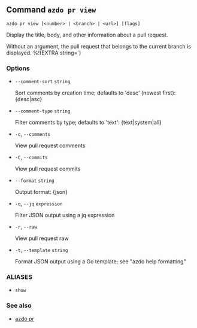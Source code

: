 ## Command `azdo pr view`

```
azdo pr view [<number> | <branch> | <url>] [flags]
```

Display the title, body, and other information about a pull request.

Without an argument, the pull request that belongs to the current branch
is displayed.
%!(EXTRA string=`)

### Options


* `--comment-sort` `string`

	Sort comments by creation time; defaults to &#39;desc&#39; (newest first): {desc|asc}

* `--comment-type` `string`

	Filter comments by type; defaults to &#39;text&#39;: {text|system|all}

* `-c`, `--comments`

	View pull request comments

* `-C`, `--commits`

	View pull request commits

* `--format` `string`

	Output format: {json}

* `-q`, `--jq` `expression`

	Filter JSON output using a jq expression

* `-r`, `--raw`

	View pull request raw

* `-t`, `--template` `string`

	Format JSON output using a Go template; see &#34;azdo help formatting&#34;


### ALIASES

- `show`

### See also

* [azdo pr](./azdo_pr.md)
